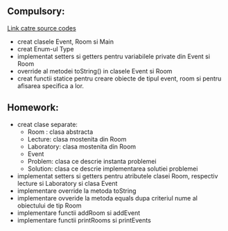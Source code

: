 Compulsory:
-
[Link catre source codes](https://github.com/AnaMitrea/AdvancedProgrammingLabs/tree/main/Laboratory2/Compulsory/src/main/java)
- creat clasele Event, Room si Main
- creat Enum-ul Type
- implementat setters si getters pentru variabilele private din Event si Room
- override al metodei toString() in clasele Event si Room
- creat functii statice pentru creare obiecte de tipul event, room si pentru afisarea specifica a lor.

Homework:
-
- creat clase separate: <br/>
  * Room : clasa abstracta <br/>
  * Lecture: clasa mostenita din Room <br/>
  * Laboratory: clasa mostenita din Room <br/>
  * Event <br/>
  * Problem: clasa ce descrie instanta problemei <br/>
  * Solution: clasa ce descrie implementarea solutiei problemei <br/>
- implementat setters si getters pentru atributele clasei Room, respectiv lecture si Laboratory si clasa Event
- implementare override la metoda toString
- implementare ovveride la metoda equals dupa criteriul nume al obiectului de tip Room
- implementare functii addRoom si addEvent
- implementare functii printRooms si printEvents
